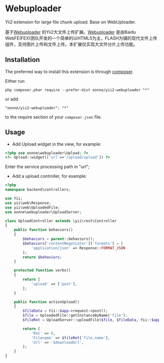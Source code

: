 Webuploader
============
Yii2 extension for large file chunk upload. Base on WebUploader.

基于[Webuploader](http://fex.baidu.com/webuploader/) 的Yii2大文件上传扩展。[Webuploader](http://fex.baidu.com/webuploader/) 是由Baidu WebFE(FEX)团队开发的一个简单的以HTML5为主，FLASH为辅的现代文件上传组件，支持图片上传和文件上传。本扩展仅实现大文件分片上传功能。


Installation
------------

The preferred way to install this extension is through [composer](http://getcomposer.org/download/).

Either run

```
php composer.phar require --prefer-dist oonne/yii2-webuploader "*"
```

or add

```
"oonne/yii2-webuploader": "*"
```

to the require section of your `composer.json` file.


Usage
-----

* Add Upload widget in the view, for example:
```php
<?php use oonne\webuploader\Upload; ?>
<?= Upload::widget(['url'=>'/upload/upload']) ?>
```
Enter the service processing path in "url";

* Add a upload controller, for example:
```php
<?php
namespace backend\controllers;

use Yii;
use yii\web\Response;
use yii\web\UploadedFile;
use oonne\webuploader\UploadServer;

class UploadController extends \yii\rest\Controller
{
    public function behaviors()
    {
        $behaviors = parent::behaviors();
        $behaviors['contentNegotiator']['formats'] = [
            'application/json' => Response::FORMAT_JSON
        ];
        return $behaviors;
    }

    protected function verbs()
    {
        return [
            'upload' => ['post'],
        ];
    }

    public function actionUpload()
    {
        $fileData = Yii::$app->request->post();
        $file = UploadedFile::getInstanceByName('file');
        $fileRet = UploadServer::uploadFile($file, $fileData, Yii::$app->params['temppath'], Yii::$app->params['filepath']);

        return [
            'Ret' => 0,
            'Filename' => $fileRet['file_name'],
            'Url' => '$downloadUrl',
        ];
    }
}

```